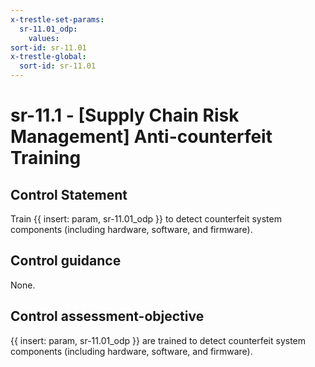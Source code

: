 ```yaml
---
x-trestle-set-params:
  sr-11.01_odp:
    values:
sort-id: sr-11.01
x-trestle-global:
  sort-id: sr-11.01
---
```


# sr-11.1 - \[Supply Chain Risk Management\] Anti-counterfeit Training

## Control Statement

Train {{ insert: param, sr-11.01_odp }} to detect counterfeit system components (including hardware, software, and firmware).

## Control guidance

None.

## Control assessment-objective

{{ insert: param, sr-11.01_odp }} are trained to detect counterfeit system components (including hardware, software, and firmware).

